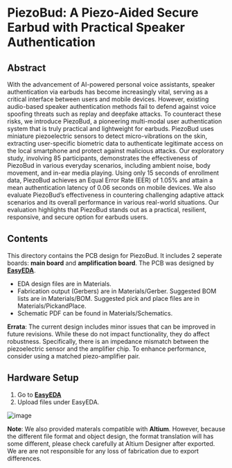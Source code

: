 # PiezoBud: A Piezo-Aided Secure Earbud with Practical Speaker Authentication
## Abstract
With the advancement of AI-powered personal voice assistants, speaker authentication via earbuds has become increasingly vital, serving as a critical interface between users and mobile devices. However, existing audio-based speaker authentication methods fail to defend against voice spoofing threats such as replay and deepfake attacks. To counteract these risks, we introduce PiezoBud, a pioneering multi-modal user authentication system that is truly practical and lightweight for earbuds. PiezoBud uses miniature piezoelectric sensors to detect micro-vibrations on the skin, extracting user-specific biometric data to authenticate legitimate access
on the local smartphone and protect against malicious attacks. Our exploratory study, involving 85 participants, demonstrates the effectiveness of PiezoBud in various everyday scenarios, including ambient noise, body movement, and in-ear media playing. Using only 15 seconds of enrollment data, PiezoBud achieves an Equal Error Rate (EER) of 1.05% and attain a mean authentication latency of 0.06 seconds on mobile devices. We also evaluate PiezoBud’s effectiveness in countering challenging adaptive attack scenarios and its overall performance in various real-world situations. Our evaluation highlights that PiezoBud stands out as a practical, resilient, responsive, and secure option for earbuds users.
## Contents
This directory contains the PCB design for PiezoBud. It includes 2 seperate boards: **main board** and **amplification board**. The PCB was designed by **[EasyEDA](https://easyeda.com/)**.
- EDA design files are in Materials.
- Fabrication output (Gerbers) are in Materials/Gerber. Suggested BOM lists are in Materials/BOM. Suggested pick and place files are in Materials/PickandPlace.
- Schematic PDF can be found in Materials/Schematics.
  
**Errata**: The current design includes minor issues that can be improved in future revisions. While these do not impact functionality, they do affect robustness. Specifically, there is an impedance mismatch between the piezoelectric sensor and the amplifier chip. To enhance performance, consider using a matched piezo-amplifier pair.
## Hardware Setup
1. Go to **[EasyEDA](https://easyeda.com/)**
2. Upload files under EasyEDA.

![image](https://github.com/user-attachments/assets/fa35d608-f243-449d-b9be-b3ffddb6606e)


**Note**: We also provided materals compatible with **Altium**. However, because the different file format and object design, the format translation will has some different, please check carefully at Altium Designer after exported. We are are not responsible for any loss of fabrication due to export differences.
